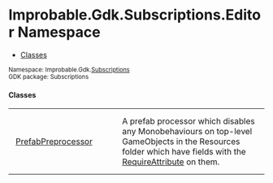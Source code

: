 
# Improbable.Gdk.Subscriptions.Editor Namespace
<nav id="pageToc" class="page-toc"><ul><li><a href="#classes">Classes</a>
</ul></nav>
<sup>
Namespace: Improbable.Gdk.<a href="{{urlRoot}}/api/subscriptions-index">Subscriptions</a><br/>
GDK package: Subscriptions<br />
</sup>


</p>

#### Classes

<table>
<tr>
<td style="padding: 14px; border: none; width: 18ch"><a href="{{urlRoot}}/api/subscriptions/editor/prefab-preprocessor">PrefabPreprocessor</a></td>
<td style="padding: 14px; border: none;">A prefab processor which disables any Monobehaviours on top-level GameObjects in the Resources folder which have fields with the <a href="{{urlRoot}}/api/subscriptions/require-attribute">RequireAttribute</a> on them. </td>
</tr>
</table>





